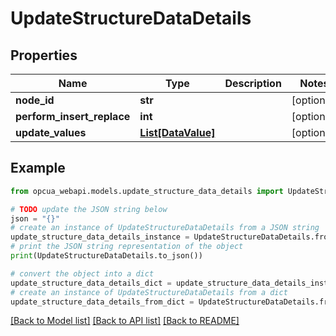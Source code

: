 # UpdateStructureDataDetails


## Properties

Name | Type | Description | Notes
------------ | ------------- | ------------- | -------------
**node_id** | **str** |  | [optional] 
**perform_insert_replace** | **int** |  | [optional] 
**update_values** | [**List[DataValue]**](DataValue.md) |  | [optional] 

## Example

```python
from opcua_webapi.models.update_structure_data_details import UpdateStructureDataDetails

# TODO update the JSON string below
json = "{}"
# create an instance of UpdateStructureDataDetails from a JSON string
update_structure_data_details_instance = UpdateStructureDataDetails.from_json(json)
# print the JSON string representation of the object
print(UpdateStructureDataDetails.to_json())

# convert the object into a dict
update_structure_data_details_dict = update_structure_data_details_instance.to_dict()
# create an instance of UpdateStructureDataDetails from a dict
update_structure_data_details_from_dict = UpdateStructureDataDetails.from_dict(update_structure_data_details_dict)
```
[[Back to Model list]](../README.md#documentation-for-models) [[Back to API list]](../README.md#documentation-for-api-endpoints) [[Back to README]](../README.md)


